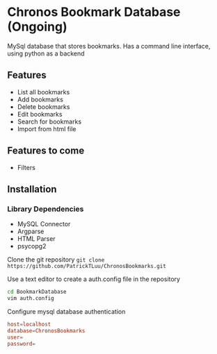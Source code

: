 # Chronos Bookmark Database (Ongoing)
MySql database that stores bookmarks. Has a command line interface, using python as a backend

## Features
- List all bookmarks
- Add bookmarks
- Delete bookmarks
- Edit bookmarks
- Search for bookmarks
- Import from html file

## Features to come
- Filters

## Installation
### Library Dependencies
- MySQL Connector
- Argparse
- HTML Parser
- psycopg2

Clone the git repository
`git clone https://github.com/PatrickTLuu/ChronosBookmarks.git`

Use a text editor to create a auth.config file in the repository
```bash
cd BookmarkDatabase
vim auth.config
```

Configure mysql database authentication
```conf
host=localhost
database=ChronosBookmarks
user=       
password=   
```      
